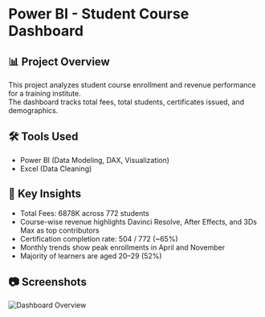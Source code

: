 # Power BI - Student Course Dashboard

## 📊 Project Overview
This project analyzes student course enrollment and revenue performance for a training institute.  
The dashboard tracks total fees, total students, certificates issued, and demographics.

## 🛠 Tools Used
- Power BI (Data Modeling, DAX, Visualization)
- Excel (Data Cleaning)

## 🔑 Key Insights
- Total Fees: 6878K across 772 students
- Course-wise revenue highlights Davinci Resolve, After Effects, and 3Ds Max as top contributors
- Certification completion rate: 504 / 772 (~65%)
- Monthly trends show peak enrollments in April and November
- Majority of learners are aged 20–29 (52%)

## 📷 Screenshots
![Dashboard Overview](https://github.com/user-attachments/assets/34a90d2c-2247-4b53-901d-5f6bdf7c5214)
